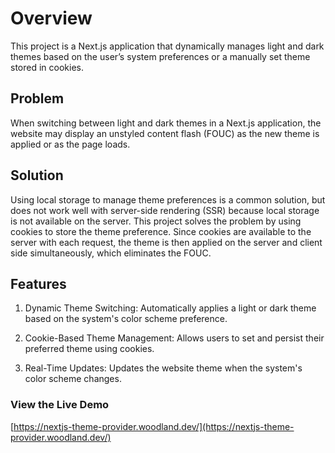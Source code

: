 # Overview

This project is a Next.js application that dynamically manages light and dark themes based on the user’s system preferences or a manually set theme stored in cookies.

## Problem

When switching between light and dark themes in a Next.js application, the website may display an unstyled content flash (FOUC) as the new theme is applied or as the page loads.

## Solution

Using local storage to manage theme preferences is a common solution, but does not work well with server-side rendering (SSR) because local storage is not available on the server. This project solves the problem by using cookies to store the theme preference. Since cookies are available to the server with each request, the theme is then applied on the server and client side simultaneously, which eliminates the FOUC.

## Features

1. Dynamic Theme Switching: Automatically applies a light or dark theme based on the system's color scheme preference.

2. Cookie-Based Theme Management: Allows users to set and persist their preferred theme using cookies.

3. Real-Time Updates: Updates the website theme when the system's color scheme changes.

### View the Live Demo

[https://nextjs-theme-provider.woodland.dev/](https://nextjs-theme-provider.woodland.dev/)
